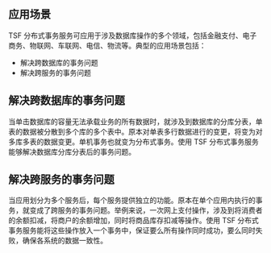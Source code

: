 ## 应用场景

TSF 分布式事务服务可应用于涉及数据库操作的多个领域，包括金融支付、电子商务、物联网、车联网、电信、物流等。典型的应用场景包括：

- 解决跨数据库的事务问题
- 解决跨服务的事务问题

## 解决跨数据库的事务问题
当单击数据库的容量无法承载业务的所有数据时，就涉及到数据库的分库分表，单表的数据被分散到多个库的多个表中。原本对单表多行数据进行的变更，将变为对多库多表的数据变更。单机事务也就变为分布式事务。使用 TSF 分布式事务服务能够解决数据库分库分表后的事务问题。


## 解决跨服务的事务问题
当应用划分为多个服务后，每个服务提供独立的功能。原本在单个应用内执行的事务，就变成了跨服务的事务问题。举例来说，一次网上支付操作，涉及到将消费者的余额扣减，将商户的余额增加，同时将商品库存扣减等操作。使用 TSF 分布式事务服务能将这些操作放入一个事务中，保证要么所有操作同时成功，要么同时失败，确保各系统的数据一致性。




